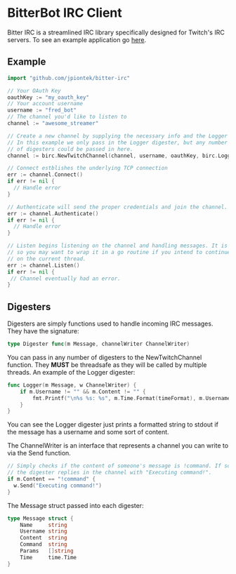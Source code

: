 # BitterBot IRC Client

Bitter IRC is a streamlined IRC library specifically designed for Twitch's IRC servers.
To see an example application go [here](https://github.com/jpiontek/bitter-irc-example).

## Example
```go
import "github.com/jpiontek/bitter-irc"

// Your OAuth Key
oauthKey := "my_oauth_key"
// Your account username
username := "fred_bot"
// The channel you'd like to listen to
channel := "awesome_streamer"

// Create a new channel by supplying the necessary info and the Logger digester.  
// In this example we only pass in the Logger digester, but any number 
// of digesters could be passed in here.
channel := birc.NewTwitchChannel(channel, username, oauthKey, birc.Logger)

// Connect estblishes the underlying TCP connection
err := channel.Connect()
if err != nil {
  // Handle error
}

// Authenticate will send the proper credentials and join the channel.
err := channel.Authenticate()
if err != nil {
  // Handle error
}

// Listen begins listening on the channel and handling messages. It is blocking,
// so you may want to wrap it in a go routine if you intend to continue executing
// on the current thread.
err := channel.Listen()
if err != nil {
 // Channel eventually had an error.
}
```

## Digesters
Digesters are simply functions used to handle incoming IRC messages. They have the signature:
```go
type Digester func(m Message, channelWriter ChannelWriter)
```

You can pass in any number of digesters to the NewTwitchChannel function. They **MUST** be threadsafe as
they will be called by multiple threads. An example of the Logger digester:

```go
func Logger(m Message, w ChannelWriter) {
	if m.Username != "" && m.Content != "" {
		fmt.Printf("\n%s %s: %s", m.Time.Format(timeFormat), m.Username, m.Content)
	}
}
```

You can see the Logger digester just prints a formatted string to stdout if the message has a username and
some sort of content.

The ChannelWriter is an interface that represents a channel you can write to via the Send function.

```go
// Simply checks if the content of someone's message is !command. If so then
// the digester replies in the channel with "Executing command!".
if m.Content == "!command" {
  w.Send("Executing command!")
}
```

The Message struct passed into each digester:
```go
type Message struct {
	Name     string
	Username string
	Content  string
	Command  string
	Params   []string
	Time     time.Time
}
```

